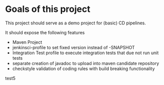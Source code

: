 Goals of this project
=====================

This project should serve as a demo project for (basic) CD pipelines.

It should expose the following features

* Maven Project
* jenkinsci-profile to set fixed version instead of -SNAPSHOT
* Integration Test profile to execute integration tests that due not run unit tests
* separate creation of javadoc to upload into maven candidate repository
* checkstyle validation of coding rules with build breaking functionality

test5
